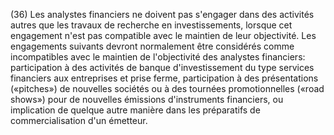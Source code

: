(36) Les analystes financiers ne doivent pas s'engager dans des activités autres que les travaux de recherche en investissements, lorsque cet engagement n'est pas compatible avec le maintien de leur objectivité. Les engagements suivants devront normalement être considérés comme incompatibles avec le maintien de l'objectivité des analystes financiers: participation à des activités de banque d'investissement du type services financiers aux entreprises et prise ferme, participation à des présentations («pitches») de nouvelles sociétés ou à des tournées promotionnelles («road shows») pour de nouvelles émissions d'instruments financiers, ou implication de quelque autre manière dans les préparatifs de commercialisation d'un émetteur.